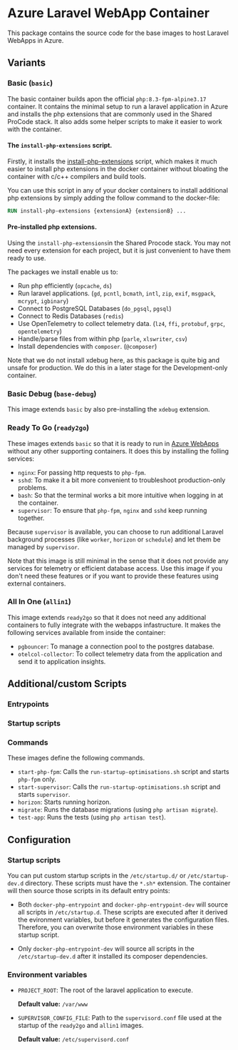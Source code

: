 # Azure Laravel WebApp Container

This package contains the source code for the base images to host Laravel WebApps in Azure.

## Variants

### Basic (`basic`)

The basic container builds apon the official `php:8.3-fpm-alpine3.17` container. It contains
the minimal setup to run a laravel application in Azure and installs the php extensions
that are commonly used in the Shared ProCode stack. It also adds some helper scripts to
make it easier to work with the container.

#### The `install-php-extensions` script.

Firstly, it installs the [install-php-extensions](https://github.com/mlocati/docker-php-extension-installer)
script, which makes it much easier to install php extensions in the docker container without
bloating the container with c/c++ compilers and build tools.

You can use this script in any of your docker containers to install additional php extensions 
by simply adding the follow command to the docker-file:

``` dockerfile
RUN install-php-extensions {extensionA} {extensionB} ...
```

#### Pre-installed php extensions.

Using the `install-php-extensions`in the Shared Procode stack. You may not need every extension for each project, but
it is just convenient to have them ready to use.

The packages we install enable us to:
 - Run php efficiently (`opcache`, `ds`)
 - Run laravel applications. (`gd`, `pcntl`, `bcmath`, `intl`, `zip`, `exif`, `msgpack`, `mcrypt`, `igbinary`)
 - Connect to PostgreSQL Databases (`do_pgsql`, `pgsql`)
 - Connect to Redis Databases (`redis`)
 - Use OpenTelemetry to collect telemetry data. (`lz4`, `ffi`, `protobuf`, `grpc`, `opentelemetry`)
 - Handle/parse files from within php (`parle`, `xlswriter`, `csv`)
 - Install dependencies with `composer`. (`@composer`)

Note that we do not install xdebug here, as this package is quite big and unsafe for
production. We do this in a later stage for the Development-only container.

### Basic Debug (`base-debug`)

This image extends `basic` by also pre-installing the `xdebug` extension.

### Ready To Go (`ready2go`)

These images extends `basic` so that it is ready to run in
[Azure WebApps](https://azure.microsoft.com/nl-nl/products/app-service/web) without any
other supporting containers. It does this by installing the folling services:

 - `nginx`: For passing http requests to `php-fpm`.
 - `sshd`: To make it a bit more convenient to troubleshoot production-only problems.
 - `bash`: So that the terminal works a bit more intuitive when logging in at the container.
 - `supervisor`: To ensure that `php-fpm`, `nginx` and `sshd` keep running together.

Because `supervisor` is available, you can choose to run additional Laravel background 
processes (like `worker`, `horizon` or `schedule`) and let them be managed by `supervisor`.

Note that this image is still minimal in the sense that it does not provide any services
for telemetry or efficient database access. Use this image if you don't need these
features or if you want to provide these features using external containers.

### All In One (`allin1`)

This image extends `ready2go` so that it does not need any additional containers to
fully integrate with the webapps infastructure. It makes the following services available
from inside the container:

 - `pgbouncer`: To manage a connection pool to the postgres database.
 - `otelcol-collector`: To collect telemetry data from the application and send it to
    application insights.

## Additional/custom Scripts

### Entrypoints

### Startup scripts

### Commands

These images define the following commands.

- `start-php-fpm`: Calls the `run-startup-optimisations.sh` script and starts `php-fpm` only.
- `start-supervisor`: Calls the `run-startup-optimisations.sh` script and starts `supervisor`.
- `horizon`: Starts running horizon.
- `migrate`: Runs the database migrations (using `php artisan migrate`).
- `test-app`: Runs the tests (using `php artisan test`).

## Configuration

### Startup scripts

You can put custom startup scripts in the `/etc/startup.d/` or `/etc/startup-dev.d` directory.
These scripts must have the `*.sh*` extension. The container will then source those scripts
in its default entry points:

 - Both `docker-php-entrypoint` and `docker-php-entrypoint-dev` will source all scripts in
   `/etc/startup.d`. These scripts are executed after it derived the evironment variables, but
   before it generates the configuration files. Therefore, you can overwrite those environment
   variables in these startup script.
   
 - Only `docker-php-entrypoint-dev` will source all scripts in the `/etc/startup-dev.d` after
   it installed its composer dependencies.

### Environment variables

 - `PROJECT_ROOT`: The root of the laravel application to execute.
   
   **Default value:** `/var/www`

 - `SUPERVISOR_CONFIG_FILE`: Path to the `supervisord.conf` file used at the startup of
   the `ready2go` and `allin1` images. 
   
   **Default value:** `/etc/supervisord.conf`
